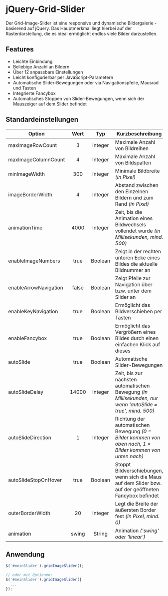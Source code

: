 # jQuery-Grid-Slider
Der Grid-Image-Slider ist eine responsive und dynamische Bildergalerie - basierend auf jQuery.
Das Hauptmerkmal liegt hierbei auf der Rasterdarstellung, die es ideal ermöglicht endlos viele Bilder darzustellen.

## Features
* Leichte Einbindung
* Beliebige Anzahl an Bildern
* Über 12 anpassbare Einstellungen
* Leicht konfigurierbar per JavaScript-Parametern
* Automatische Slider-Bewegungen oder via Navigationspfeile, Mausrad und Tasten
* Integrierte Fancybox
* Automatisches Stoppen von Slider-Bewegungen, wenn sich der Mauszeiger auf dem Slider befindet

## Standardeinstellungen
| Option                | Wert   | Typ     | Kurzbeschreibung                                                                                           |
| --------------------- |:------:|:-------:|------------------------------------------------------------------------------------------------------------|
| maxImageRowCount      | 3      | Integer | Maximale Anzahl von Bildreihen                                                                             |
| maxImageColumnCount   | 4      | Integer | Maximale Anzahl von Bildspalten                                                                            |
| minImageWidth         | 300    | Integer | Minimale Bildbreite *(in Pixel)*                                                                           |
| imageBorderWidth      | 4      | Integer | Abstand zwischen den Einzelnen Bildern und zum Rand *(in Pixel)*                                           |
| animationTime         | 4000   | Integer | Zeit, bis die Animation eines Bildwechsels vollendet wurde *(in Millisekunden, mind. 500)*                 |
| enableImageNumbers    | true   | Boolean | Zeigt in der rechten unteren Ecke eines Bildes die aktuelle Bildnummer an                                  |
| enableArrowNavigation | false  | Boolean | Zeigt Pfeile zur Navigation über bzw. unter dem Slider an                                                  |
| enableKeyNavigation   | true   | Boolean | Ermöglicht das Bildverschieben per Tasten                                                                  |
| enableFancybox        | true   | Boolean | Ermöglicht das Vergrößern eines Bildes durch einen einfachen Klick auf dieses                              |
| autoSlide             | true   | Boolean | Automatische Slider-Bewegungen                                                                             |
| autoSlideDelay        | 14000  | Integer | Zeit, bis zur nächsten automatischen Bewegung *(in Millisekunden, nur wenn 'autoSlide = true', mind. 500)* |
| autoSlideDirection    | 1      | Integer | Richtung der automatischen Bewegung *(0 = Bilder kommen von oben nach, 1 = Bilder kommen von unten nach)*  |
| autoSlideStopOnHover  | true   | Boolean | Stoppt Bildverschiebungen, wenn sich die Maus auf dem Slider bzw. auf der geöffneten Fancybox befindet     |
| outerBorderWidth      | 20     | Integer | Legt die Breite der äußersten Border fest *(in Pixel, mind. 0)*                                            |
| animation             | swing  | String  | Animation *('swing' oder 'linear')*                                                                        |

## Anwendung

```javascript
$('#meinSlider').gridImageSlider();

// oder mit Optionen:
$('#meinSlider').gridImageSlider({
  ...
});
```

